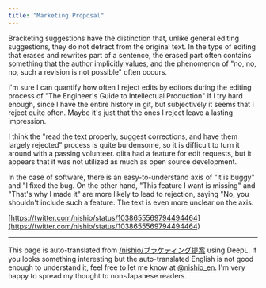 ```yaml
---
title: "Marketing Proposal"
---
```


Bracketing suggestions have the distinction that, unlike general editing suggestions, they do not detract from the original text. In the type of editing that erases and rewrites part of a sentence, the erased part often contains something that the author implicitly values, and the phenomenon of "no, no, no, such a revision is not possible" often occurs.

I'm sure I can quantify how often I reject edits by editors during the editing process of "The Engineer's Guide to Intellectual Production" if I try hard enough, since I have the entire history in git, but subjectively it seems that I reject quite often. Maybe it's just that the ones I reject leave a lasting impression.

I think the "read the text properly, suggest corrections, and have them largely rejected" process is quite burdensome, so it is difficult to turn it around with a passing volunteer. qiita had a feature for edit requests, but it appears that it was not utilized as much as open source development.

In the case of software, there is an easy-to-understand axis of "it is buggy" and "I fixed the bug. On the other hand, "This feature I want is missing" and "That's why I made it" are more likely to lead to rejection, saying "No, you shouldn't include such a feature. The text is even more unclear on the axis.

[https://twitter.com/nishio/status/1038655569794494464](https://twitter.com/nishio/status/1038655569794494464)

---
This page is auto-translated from [/nishio/ブラケティング提案](https://scrapbox.io/nishio/ブラケティング提案) using DeepL. If you looks something interesting but the auto-translated English is not good enough to understand it, feel free to let me know at [@nishio_en](https://twitter.com/nishio_en). I'm very happy to spread my thought to non-Japanese readers.
